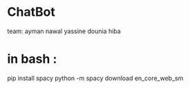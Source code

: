 # ChatBot
team:
ayman
nawal
yassine
dounia
hiba
# in bash :
pip install spacy
python -m spacy download en_core_web_sm
